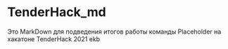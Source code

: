 # TenderHack_md
Это MarkDown для подведения итогов работы команды Placeholder на хакатоне TenderHack 2021 ekb 
